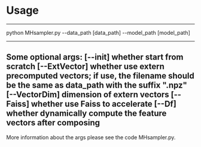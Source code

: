 # Usage
---
python MHsampler.py  --data_path [data_path] --model_path [model_path] 

---
Some optional args:
[--init] whether start from scratch
[--ExtVector] whether use extern precomputed vectors; if use, the filename should be the same as data_path with the suffix ".npz"
[--VectorDim] dimension of extern vectors
[--Faiss] whether use Faiss to accelerate
[--Df] whether dynamically compute the feature vectors after composing
---
More information about the args please see the code MHsampler.py.
